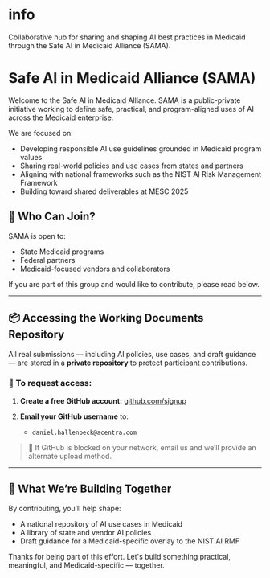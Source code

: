 # info
Collaborative hub for sharing and shaping AI best practices in Medicaid through the Safe AI in Medicaid Alliance (SAMA).

# Safe AI in Medicaid Alliance (SAMA)

Welcome to the Safe AI in Medicaid Alliance. SAMA is a public-private initiative working to define safe, practical, and program-aligned uses of AI across the Medicaid enterprise.

We are focused on:
- Developing responsible AI use guidelines grounded in Medicaid program values
- Sharing real-world policies and use cases from states and partners
- Aligning with national frameworks such as the NIST AI Risk Management Framework
- Building toward shared deliverables at MESC 2025

## 👥 Who Can Join?

SAMA is open to:
- State Medicaid programs
- Federal partners
- Medicaid-focused vendors and collaborators

If you are part of this group and would like to contribute, please read below.

---

## 📦 Accessing the Working Documents Repository

All real submissions — including AI policies, use cases, and draft guidance — are stored in a **private repository** to protect participant contributions.

### 🔐 To request access:

1. **Create a free GitHub account:** [github.com/signup](https://github.com/signup)

2. **Email your GitHub username** to:
     - `daniel.hallenbeck@acentra.com`



> 📌 If GitHub is blocked on your network, email us and we’ll provide an alternate upload method.

---

## 🧠 What We’re Building Together

By contributing, you’ll help shape:
- A national repository of AI use cases in Medicaid
- A library of state and vendor AI policies
- Draft guidance for a Medicaid-specific overlay to the NIST AI RMF

Thanks for being part of this effort. Let's build something practical, meaningful, and Medicaid-specific — together.

